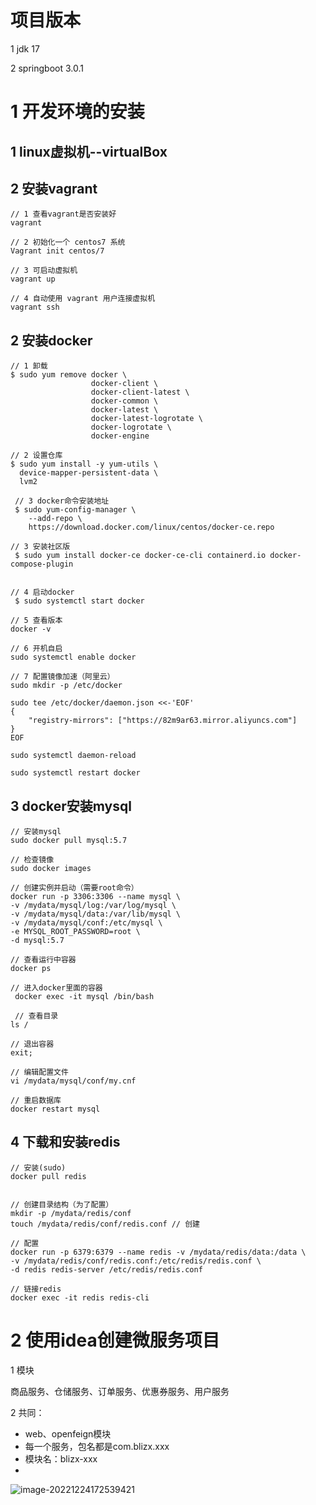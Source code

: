 # 项目版本

1 jdk 17

2 springboot 3.0.1

#  1 开发环境的安装

## 1 linux虚拟机--virtualBox

## 2 安装vagrant

```
// 1 查看vagrant是否安装好
vagrant

// 2 初始化一个 centos7 系统
Vagrant init centos/7

// 3 可启动虚拟机
vagrant up

// 4 自动使用 vagrant 用户连接虚拟机
vagrant ssh

```



## 2   安装docker

```
// 1 卸载
$ sudo yum remove docker \
                  docker-client \
                  docker-client-latest \
                  docker-common \
                  docker-latest \
                  docker-latest-logrotate \
                  docker-logrotate \
                  docker-engine
                  
// 2 设置仓库
$ sudo yum install -y yum-utils \
  device-mapper-persistent-data \
  lvm2
  
 // 3 docker命令安装地址
 $ sudo yum-config-manager \
    --add-repo \
    https://download.docker.com/linux/centos/docker-ce.repo
    
// 3 安装社区版
 $ sudo yum install docker-ce docker-ce-cli containerd.io docker-compose-plugin
    
    
// 4 启动docker
 $ sudo systemctl start docker
 
// 5 查看版本
docker -v

// 6 开机自启
sudo systemctl enable docker

// 7 配置镜像加速（阿里云）
sudo mkdir -p /etc/docker

sudo tee /etc/docker/daemon.json <<-'EOF' 
{ 
	"registry-mirrors": ["https://82m9ar63.mirror.aliyuncs.com"]
}
EOF

sudo systemctl daemon-reload

sudo systemctl restart docker

```

## 3 docker安装mysql

```
// 安装mysql
sudo docker pull mysql:5.7

// 检查镜像
sudo docker images

// 创建实例并启动（需要root命令）
docker run -p 3306:3306 --name mysql \
-v /mydata/mysql/log:/var/log/mysql \
-v /mydata/mysql/data:/var/lib/mysql \
-v /mydata/mysql/conf:/etc/mysql \
-e MYSQL_ROOT_PASSWORD=root \
-d mysql:5.7

// 查看运行中容器
docker ps

// 进入docker里面的容器
 docker exec -it mysql /bin/bash
 
 // 查看目录
ls /

// 退出容器
exit;

// 编辑配置文件
vi /mydata/mysql/conf/my.cnf

// 重启数据库
docker restart mysql

```

##  4 下载和安装redis

```
// 安装(sudo)
docker pull redis


// 创建目录结构（为了配置）
mkdir -p /mydata/redis/conf
touch /mydata/redis/conf/redis.conf // 创建

// 配置
docker run -p 6379:6379 --name redis -v /mydata/redis/data:/data \
-v /mydata/redis/conf/redis.conf:/etc/redis/redis.conf \
-d redis redis-server /etc/redis/redis.conf

// 链接redis
docker exec -it redis redis-cli
```



# 2 使用idea创建微服务项目

1 模块

商品服务、仓储服务、订单服务、优惠券服务、用户服务

2 共同：

- web、openfeign模块
- 每一个服务，包名都是com.blizx.xxx
- 模块名：blizx-xxx
- 

![image-20221224172539421](C:\Users\cml\AppData\Roaming\Typora\typora-user-images\image-20221224172539421.png)
